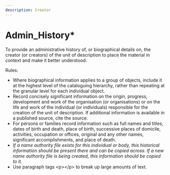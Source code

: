 ```yaml
---
description: Creator
---
```


# Admin\_History\*

To provide an administrative history of, or biographical details on, the creator (or creators) of the unit of description to place the material in context and make it better understood.  &#x20;

Rules:&#x20;

* Where biographical information applies to a group of objects, include it at the highest level of the cataloguing hierarchy, rather than repeating at the granular level for each individual object. &#x20;
* Record concisely significant information on the origin, progress, development and work of the organisation (or organisations) or on the life and work of the individual (or individuals) responsible for the creation of the unit of description. If additional information is available in a published source, cite the source.&#x20;
* For persons or families record information such as full names and titles, dates of birth and death, place of birth, successive places of domicile, activities, occupation or offices, original and any other names, significant accomplishments, and place of death.&#x20;
* _If a name authority file exists for this individual or body, this historical information should be present there and can be copied across.  If a new name authority file is being created, this information should be copied to it._&#x20;
* Use paragraph tags \<p>\</p> to break up large amounts of text.&#x20;
